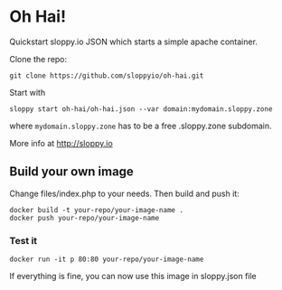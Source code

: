 # Oh Hai!

Quickstart sloppy.io JSON which starts a simple apache container. 

Clone the repo:

`git clone https://github.com/sloppyio/oh-hai.git`

Start with

`sloppy start oh-hai/oh-hai.json --var domain:mydomain.sloppy.zone`

where `mydomain.sloppy.zone` has to be a free .sloppy.zone subdomain.

More info at http://sloppy.io

## Build your own image

Change files/index.php to your needs.
Then build and push it:

```
docker build -t your-repo/your-image-name .
docker push your-repo/your-image-name
```

### Test it

`docker run -it p 80:80 your-repo/your-image-name`

If everything is fine, you can now use this image in sloppy.json file 